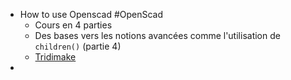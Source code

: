 - How to use Openscad #OpenScad
	- Cours en 4 parties
	- Des bases vers les notions avancées comme l'utilisation de `children()` (partie 4)
	- [Tridimake](http://www.tridimake.com/2014/09/how-to-use-openscad-tricks-and-tips-to.html)
-